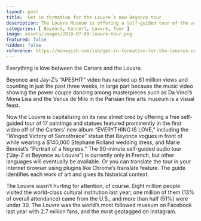 ```yaml
---
layout: post
title:  Get in formation for the Louvre’s new Beyonce tour
description: The Louvre Museum is offering a self-guided tour of the art seen in the ‘APESHIT’ video, cementing Jay-Z and Beyonce’s tastemakers status.
categories: [ Beyoncé, Concert, Louvre, Tour ]
image: assets/images/2018-07-09-louvre-tour.png
featured: false
hidden: false
reference: https://moneyish.com/ish/get-in-formation-for-the-louvres-new-beyonce-tour/
---
```

Everything is love between the Carters and the Louvre.

Beyonce and Jay-Z’s “APESHIT” video has racked up 61 million views and counting in just the past three weeks, in large part because the music video showing the power couple dancing among masterpieces such as Da Vinci’s Mona Lisa and the Venus de Milo in the Parisian fine arts museum is a visual feast.

Now the Louvre is capitalizing on its new street cred by offering a free self-guided tour of 17 paintings and statues featured prominently in the first video off of the Carters’ new album “EVERYTHING IS LOVE,” including the “Winged Victory of Samothrace” statue that Beyonce vogues in front of while wearing a $140,000 Stephane Rolland wedding dress, and Marie Benoist’s “Portrait of a Negress.” The 90-minute self-guided audio tour (“Jay-Z et Beyonce au Louvre”) is currently only in French, but other languages will eventually be available. Or you can translate the tour in your internet browser using plugins like Chrome’s translate feature. The guide identifies each work of art and gives its historical context.

The Louvre wasn’t hurting for attention, of course. Eight million people visited the world-class cultural institution last year; one million of them (13% of overall attendance) came from the U.S., and more than half (51%) were under 30. The Louvre was the world’s most followed museum on Facebook last year with 2.7 million fans, and the most geotagged on Instagram.
